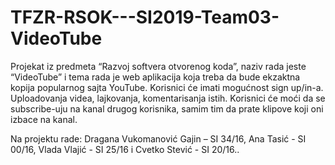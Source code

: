 # TFZR-RSOK---SI2019-Team03-VideoTube
Projekat iz predmeta “Razvoj softvera otvorenog koda”, naziv rada jeste “VideoTube” i tema rada je web aplikacija koja treba da bude ekzaktna kopija popularnog sajta YouTube. Korisnici će imati mogućnost sign up/in-a. Uploadovanja videa, lajkovanja, komentarisanja istih.
Korisnici će moći da se subscribe-uju na kanal drugog korisnika, samim tim da prate klipove koji oni izbace na kanal. 


Na projektu rade: Dragana Vukomanović Gajin – SI 34/16, Ana Tasić - SI 00/16, Vlada Vlajić - SI 25/16 i Cvetko Stević - SI 20/16..
